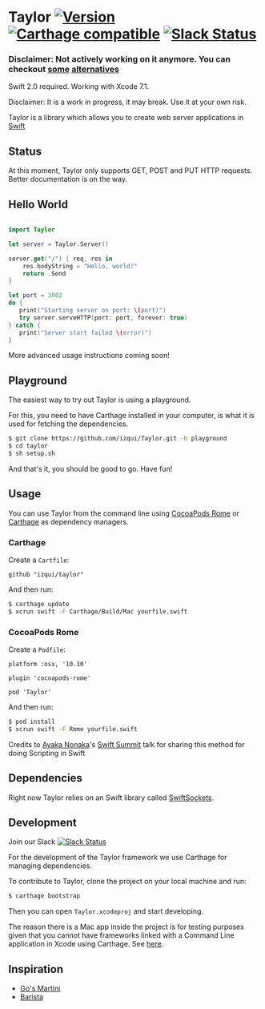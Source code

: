 # Taylor [![Version](https://img.shields.io/cocoapods/v/Taylor.svg?style=flat)](http://cocoapods.org/pods/Taylor) [![Carthage compatible](https://img.shields.io/badge/Carthage-compatible-4BC51D.svg?style=flat)](https://github.com/Carthage/Carthage) [![Slack Status](https://taylor-framework.herokuapp.com/badge.svg)](https://taylor-framework.herokuapp.com)

### Disclaimer: Not actively working on it anymore. You can checkout [some](https://github.com/qutheory/vapor) [alternatives](https://github.com/IBM-Swift/Kitura)

Swift 2.0 required. Working with Xcode 7.1.

Disclaimer: It is a work in progress, it may break. Use it at your own risk.

Taylor is a library which allows you to create web server applications in [Swift](https://developer.apple.com/swift/)

## Status
At this moment, Taylor only supports GET, POST and PUT HTTP requests. Better documentation is on the way.

## Hello World

```swift

import Taylor

let server = Taylor.Server()

server.get("/") { req, res in
    res.bodyString = "Hello, world!"
    return .Send
}

let port = 3002
do {
   print("Starting server on port: \(port)")
   try server.serveHTTP(port: port, forever: true)
} catch {
   print("Server start failed \(error)")
}
```

More advanced usage instructions coming soon!

## Playground
The easiest way to try out Taylor is using a playground.

For this, you need to have Carthage installed in your computer, is what it is used for fetching the dependencies.

```sh
$ git clone https://github.com/izqui/Taylor.git -b playground
$ cd taylor
$ sh setup.sh
```

And that's it, you should be good to go. Have fun!

## Usage
You can use Taylor from the command line using [CocoaPods Rome](https://github.com/neonichu/Rome) or [Carthage](https://github.com/Carthage/Carthage) as dependency managers.

### Carthage
Create a `Cartfile`:

```
github "izqui/taylor"
```

And then run:

```sh
$ carthage update
$ xcrun swift -F Carthage/Build/Mac yourfile.swift
```

### CocoaPods Rome
Create a `Podfile`:

```
platform :osx, '10.10'

plugin 'cocoapods-rome'

pod 'Taylor'
```

And then run:

```sh
$ pod install
$ xcrun swift -F Rome yourfile.swift
```

Credits to [Ayaka Nonaka](https://twitter.com/ayanonagon)'s [Swift Summit](http://swiftsummit.com) talk for sharing this method for doing Scripting in Swift

## Dependencies
Right now Taylor relies on an Swift library called [SwiftSockets](https://github.com/AlwaysRightInstitute/SwiftSockets/).

## Development
Join our Slack [![Slack Status](https://taylor-framework.herokuapp.com/badge.svg)](https://taylor-framework.herokuapp.com)

For the development of the Taylor framework we use Carthage for managing dependencies.

To contribute to Taylor, clone the project on your local machine and run:

```sh
$ carthage bootstrap
```

Then you can open `Taylor.xcodeproj` and start developing.

The reason there is a Mac app inside the project is for testing purposes given that you cannot have frameworks linked with a Command Line application in Xcode using Carthage. See [here](https://github.com/Carthage/Carthage/issues/287).

## Inspiration
- [Go's Martini](https://github.com/go-martini/martini)
- [Barista](https://github.com/SteveStreza/barista)
